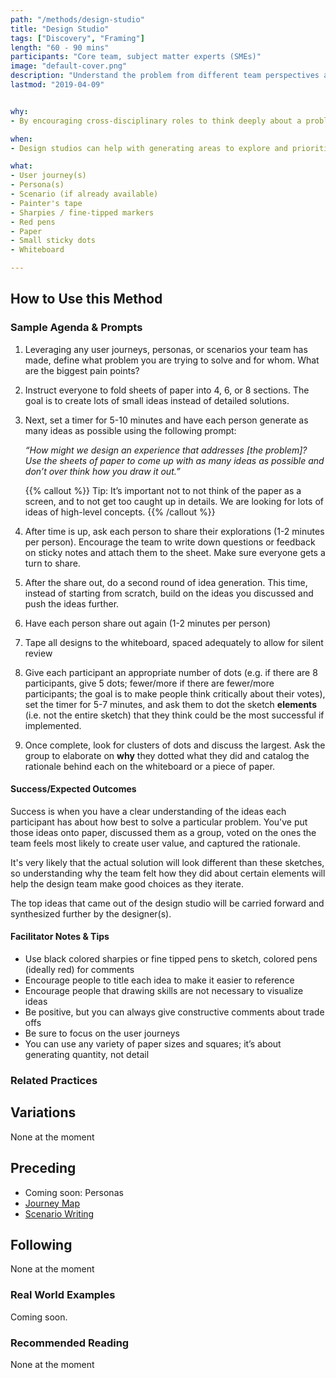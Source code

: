 ```yaml
---
path: "/methods/design-studio"
title: "Design Studio"
tags: ["Discovery", "Framing"]
length: "60 - 90 mins"
participants: "Core team, subject matter experts (SMEs)"
image: "default-cover.png"
description: "Understand the problem from different team perspectives and generate many solution sketches using scenario as a guide"
lastmod: "2019-04-09"


why:
- By encouraging cross-disciplinary roles to think deeply about a problem simultaneously, we discover many more unknowns than if a designer sketched alone. Additionally, when developers are in the process they understand where the product and/or service are going and are able to make better decisions. It can save them time later as they're developing the product we create as a team.

when:
- Design studios can help with generating areas to explore and prioritize a range of different problem areas early in the Discovery process. They can also be used to generate a great number of ideas to address more granular user needs later on.  

what:
- User journey(s)
- Persona(s)
- Scenario (if already available)
- Painter's tape
- Sharpies / fine-tipped markers
- Red pens
- Paper
- Small sticky dots
- Whiteboard

---
```

## How to Use this Method
### Sample Agenda & Prompts
1. Leveraging any user journeys, personas, or scenarios your team has made, define what problem you are trying to solve and for whom. What are the biggest pain points?

1. Instruct everyone to fold sheets of paper into 4, 6, or 8 sections. The goal is to create lots of small ideas instead of detailed solutions.

1. Next, set a timer for 5-10 minutes and have each person generate as many ideas as possible using the following prompt:

   _“How might we design an experience that addresses [the problem]? Use the sheets of paper to come up with as many ideas as possible and don’t over think how you draw it out.”_

   {{% callout %}}
   Tip: It’s important not to not think of the paper as a screen, and to not get too caught up in details. We are looking for lots of ideas of high-level concepts.
   {{% /callout %}}
1. After time is up, ask each person to share their explorations (1-2 minutes per person). Encourage the team to write down questions or feedback on sticky notes and attach them to the sheet. Make sure everyone gets a turn to share.
 
1. After the share out, do a second round of idea generation. This time, instead of starting from scratch, build on the ideas you discussed and push the ideas further.
 
1. Have each person share out again (1-2 minutes per person)
 
1. Tape all designs to the whiteboard, spaced adequately to allow for silent review
 
1. Give each participant an appropriate number of dots (e.g. if there are 8 participants, give 5 dots; fewer/more if there are fewer/more participants; the goal is to make people think critically about their votes), set the timer for 5-7 minutes, and ask them to dot the sketch **elements** (i.e. not the entire sketch) that they think could be the most successful if implemented.
 
1. Once complete, look for clusters of dots and discuss the largest. Ask the group to elaborate on **why** they dotted what they did and catalog the rationale behind each on the whiteboard or a piece of paper.
 
#### Success/Expected Outcomes
Success is when you have a clear understanding of the ideas each participant has about how best to solve a particular problem. You've put those ideas onto paper, discussed them as a group, voted on the ones the team feels most likely to create user value, and captured the rationale.

It's very likely that the actual solution will look different than these sketches, so understanding why the team felt how they did about certain elements will help the design team make good choices as they iterate.

The top ideas that came out of the design studio will be carried forward and synthesized further by the designer(s).


#### Facilitator Notes & Tips

- Use black colored sharpies or fine tipped pens to sketch, colored pens (ideally red) for comments
- Encourage people to title each idea to make it easier to reference
- Encourage people that drawing skills are not necessary to visualize ideas
- Be positive, but you can always give constructive comments about trade offs
- Be sure to focus on the user journeys
- You can use any variety of paper sizes and squares; it’s about generating quantity, not detail

### Related Practices

## Variations

None at the moment

## Preceding
- Coming soon: Personas
- [Journey Map](/practices/journey-map)
- [Scenario Writing](/practices/scenario-writing)

## Following
None at the moment

### Real World Examples
Coming soon.

### Recommended Reading
None at the moment
